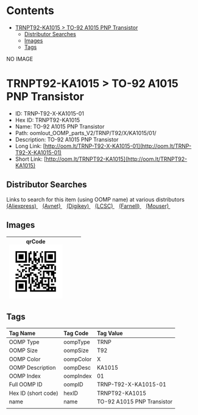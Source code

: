 



Contents
========

* [TRNPT92-KA1015 > TO-92 A1015 PNP Transistor](#trnpt92-ka1015--to-92-a1015-pnp-transistor)
	* [Distributor Searches](#distributor-searches)
	* [Images](#images)
	* [Tags](#tags)
  
NO IMAGE  
# TRNPT92-KA1015 > TO-92 A1015 PNP Transistor

- ID: TRNP-T92-X-KA1015-01
- Hex ID: TRNPT92-KA1015
- Name: TO-92 A1015 PNP Transistor
- Path: oomlout_OOMP_parts_V2/TRNP/T92/X/KA1015/01/
- Description: TO-92 A1015 PNP Transistor
- Long Link: [http://oom.lt/TRNP-T92-X-KA1015-01](http://oom.lt/TRNP-T92-X-KA1015-01)
- Short Link: [http://oom.lt/TRNPT92-KA1015](http://oom.lt/TRNPT92-KA1015)

## Distributor Searches
  
Links to search for this item (using OOMP name) at various distributors  
[(Aliexpress) ](https://www.aliexpress.com/wholesale?SearchText=TO-92+A1015+PNP+Transistor)&nbsp;&nbsp;&nbsp;[(Avnet) ](https://www.avnet.com/shop/us/search/TO-92+A1015+PNP+Transistor)&nbsp;&nbsp;&nbsp;[(Digikey) ](https://www.digikey.co.uk/en/products/result?s=TO-92+A1015+PNP+Transistor)&nbsp;&nbsp;&nbsp;[(LCSC) ](https://www.lcsc.com/search?q=TO-92+A1015+PNP+Transistor)&nbsp;&nbsp;&nbsp;[(Farnell) ](https://uk.farnell.com/search?st=TO-92+A1015+PNP+Transistor)&nbsp;&nbsp;&nbsp;[(Mouser) ](https://www.mouser.com/c/?q=TO-92+A1015+PNP+Transistor)&nbsp;&nbsp;&nbsp;
## Images
  

|qrCode<br>[![](https://raw.githubusercontent.com/oomlout/oomlout_OOMP_parts_V2/main/TRNP/T92/X/KA1015/01/qrCode_140.png)](https://github.com/oomlout/oomlout_OOMP_parts_V2/tree/main/TRNP/T92/X/KA1015/01/qrCode.png)||||
| :---: | :---: | :---: | :---: |

## Tags
  

|Tag Name|Tag Code|Tag Value|
| :--- | :--- | :--- |
|OOMP Type|oompType|TRNP|
|OOMP Size|oompSize|T92|
|OOMP Color|oompColor|X|
|OOMP Description|oompDesc|KA1015|
|OOMP Index|oompIndex|01|
|Full OOMP ID|oompID|TRNP-T92-X-KA1015-01|
|Hex ID (short code)|hexID|TRNPT92-KA1015|
|name|name|TO-92 A1015 PNP Transistor|
||||
